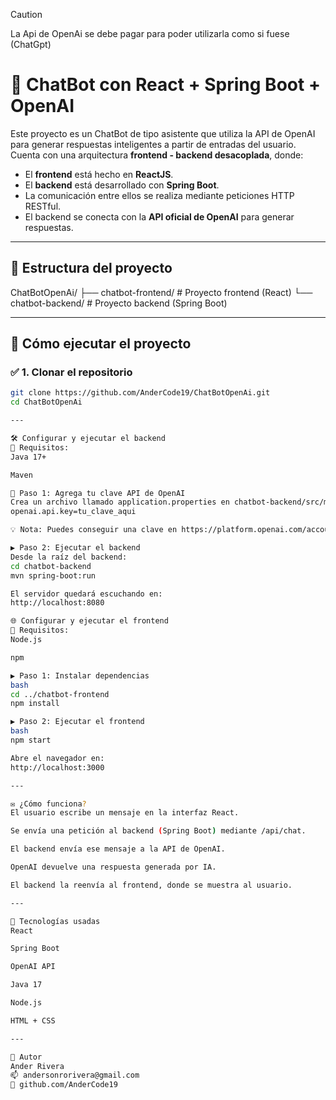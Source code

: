 >[!CAUTION]
> La Api de OpenAi se debe pagar para poder utilizarla como si fuese (ChatGpt)

# 🤖 ChatBot con React + Spring Boot + OpenAI

Este proyecto es un ChatBot de tipo asistente que utiliza la API de OpenAI para generar respuestas inteligentes a partir de entradas del usuario. Cuenta con una arquitectura **frontend - backend desacoplada**, donde:

- El **frontend** está hecho en **ReactJS**.
- El **backend** está desarrollado con **Spring Boot**.
- La comunicación entre ellos se realiza mediante peticiones HTTP RESTful.
- El backend se conecta con la **API oficial de OpenAI** para generar respuestas.

---

## 📁 Estructura del proyecto
ChatBotOpenAi/
├── chatbot-frontend/ # Proyecto frontend (React)
└── chatbot-backend/ # Proyecto backend (Spring Boot)

---

## 🚀 Cómo ejecutar el proyecto

### ✅ 1. Clonar el repositorio

```bash
git clone https://github.com/AnderCode19/ChatBotOpenAi.git
cd ChatBotOpenAi

---

🛠️ Configurar y ejecutar el backend
📌 Requisitos:
Java 17+

Maven

🔑 Paso 1: Agrega tu clave API de OpenAI
Crea un archivo llamado application.properties en chatbot-backend/src/main/resources/ con lo siguiente:
openai.api.key=tu_clave_aqui

💡 Nota: Puedes conseguir una clave en https://platform.openai.com/account/api-keys

▶️ Paso 2: Ejecutar el backend
Desde la raíz del backend:
cd chatbot-backend
mvn spring-boot:run

El servidor quedará escuchando en:
http://localhost:8080

🌐 Configurar y ejecutar el frontend
📌 Requisitos:
Node.js

npm

▶️ Paso 1: Instalar dependencias
bash
cd ../chatbot-frontend
npm install

▶️ Paso 2: Ejecutar el frontend
bash
npm start

Abre el navegador en:
http://localhost:3000

---

✉️ ¿Cómo funciona?
El usuario escribe un mensaje en la interfaz React.

Se envía una petición al backend (Spring Boot) mediante /api/chat.

El backend envía ese mensaje a la API de OpenAI.

OpenAI devuelve una respuesta generada por IA.

El backend la reenvía al frontend, donde se muestra al usuario.

---

🧠 Tecnologías usadas
React

Spring Boot

OpenAI API

Java 17

Node.js

HTML + CSS

---

💬 Autor
Ander Rivera
📫 andersonrorivera@gmail.com
🔗 github.com/AnderCode19


